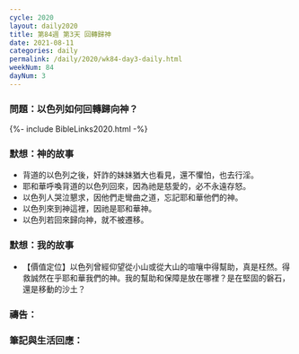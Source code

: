 ```yaml
---
cycle: 2020
layout: daily2020
title: 第84週 第3天 回轉歸神
date: 2021-08-11
categories: daily
permalink: /daily/2020/wk84-day3-daily.html
weekNum: 84
dayNum: 3
---
```


### 問題：以色列如何回轉歸向神？

{%- include BibleLinks2020.html -%}

### 默想：神的故事
+ 背道的以色列之後，奸詐的妹妹猶大也看見，還不懼怕，也去行淫。
+ 耶和華呼喚背道的以色列回來，因為祂是慈愛的，必不永遠存怒。
+ 以色列人哭泣懇求，因他們走彎曲之道，忘記耶和華他們的神。
+ 以色列來到神這裡，因祂是耶和華神。
+ 以色列若回來歸向神，就不被遷移。

### 默想：我的故事
+ 【價值定位】以色列曾經仰望從小山或從大山的喧嚷中得幫助，真是枉然。得救誠然在乎耶和華我們的神。我的幫助和保障是放在哪裡？是在堅固的磐石，還是移動的沙土？

### 禱告：

### 筆記與生活回應：

